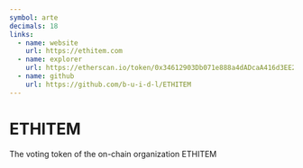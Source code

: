 ```yaml
---
symbol: arte
decimals: 18
links:
  - name: website
    url: https://ethitem.com
  - name: explorer
    url: https://etherscan.io/token/0x34612903Db071e888a4dADcaA416d3EE263a87b9
  - name: github
    url: https://github.com/b-u-i-d-l/ETHITEM
---
```


# ETHITEM

The voting token of the on-chain organization ETHITEM
